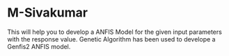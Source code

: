 # M-Sivakumar
This will help you to develop a ANFIS Model for the given input parameters with the response value.
Genetic Algorithm has been used to develope a Genfis2 ANFIS model.
